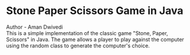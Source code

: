 # Stone Paper Scissors Game in Java

Author - Aman Dwivedi
<br>
This is a simple implementation of the classic game "Stone, Paper, Scissors" in Java. The game allows a player to play against the computer using the random class to generate the computer's choice.
